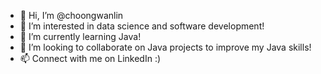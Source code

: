 - 👋 Hi, I’m @choongwanlin
- 👀 I’m interested in data science and software development!
- 🌱 I’m currently learning Java!
- 💞️ I’m looking to collaborate on Java projects to improve my Java skills!
- 📫 Connect with me on LinkedIn :)

<!---
choongwanlin/choongwanlin is a ✨ special ✨ repository because its `README.md` (this file) appears on your GitHub profile.
You can click the Preview link to take a look at your changes.
--->
